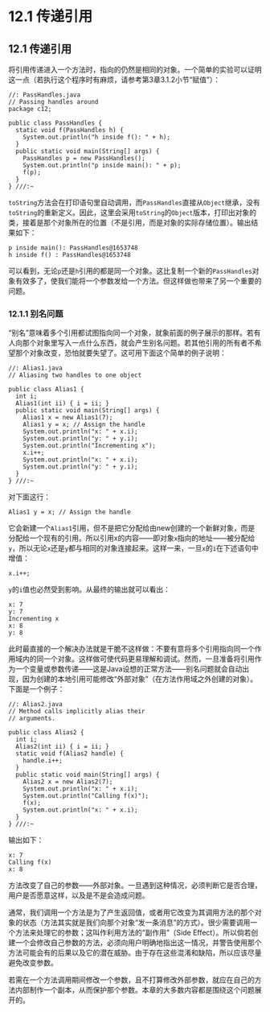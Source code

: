 # 12.1 传递引用

## 12.1 传递引用

将引用传递进入一个方法时，指向的仍然是相同的对象。一个简单的实验可以证明这一点（若执行这个程序时有麻烦，请参考第3章3.1.2小节“赋值”）：

```
//: PassHandles.java
// Passing handles around
package c12;

public class PassHandles {
  static void f(PassHandles h) {
    System.out.println("h inside f(): " + h);
  }
  public static void main(String[] args) {
    PassHandles p = new PassHandles();
    System.out.println("p inside main(): " + p);
    f(p);
  }
} ///:~
```

`toString`方法会在打印语句里自动调用，而`PassHandles`直接从`Object`继承，没有`toString`的重新定义。因此，这里会采用`toString`的`Object`版本，打印出对象的类，接着是那个对象所在的位置（不是引用，而是对象的实际存储位置）。输出结果如下：

```
p inside main(): PassHandles@1653748
h inside f() : PassHandles@1653748
```

可以看到，无论`p`还是`h`引用的都是同一个对象。这比复制一个新的`PassHandles`对象有效多了，使我们能将一个参数发给一个方法。但这样做也带来了另一个重要的问题。

### 12.1.1 别名问题

“别名”意味着多个引用都试图指向同一个对象，就象前面的例子展示的那样。若有人向那个对象里写入一点什么东西，就会产生别名问题。若其他引用的所有者不希望那个对象改变，恐怕就要失望了。这可用下面这个简单的例子说明：

```
//: Alias1.java
// Aliasing two handles to one object

public class Alias1 {
  int i;
  Alias1(int ii) { i = ii; }
  public static void main(String[] args) {
    Alias1 x = new Alias1(7);
    Alias1 y = x; // Assign the handle
    System.out.println("x: " + x.i);
    System.out.println("y: " + y.i);
    System.out.println("Incrementing x");
    x.i++;
    System.out.println("x: " + x.i);
    System.out.println("y: " + y.i);
  }
} ///:~
```

对下面这行：

```
Alias1 y = x; // Assign the handle
```

它会新建一个`Alias1`引用，但不是把它分配给由new创建的一个新鲜对象，而是分配给一个现有的引用。所以引用x的内容——即对象`x`指向的地址——被分配给`y`，所以无论`x`还是`y`都与相同的对象连接起来。这样一来，一旦`x`的`i`在下述语句中增值：

```
x.i++;
```

`y`的`i`值也必然受到影响。从最终的输出就可以看出：

```
x: 7
y: 7
Incrementing x
x: 8
y: 8
```

此时最直接的一个解决办法就是干脆不这样做：不要有意将多个引用指向同一个作用域内的同一个对象。这样做可使代码更易理解和调试。然而，一旦准备将引用作为一个变量或参数传递——这是Java设想的正常方法——别名问题就会自动出现，因为创建的本地引用可能修改“外部对象”（在方法作用域之外创建的对象）。下面是一个例子：

```
//: Alias2.java
// Method calls implicitly alias their
// arguments.

public class Alias2 {
  int i;
  Alias2(int ii) { i = ii; }
  static void f(Alias2 handle) {
    handle.i++;
  }
  public static void main(String[] args) {
    Alias2 x = new Alias2(7);
    System.out.println("x: " + x.i);
    System.out.println("Calling f(x)");
    f(x);
    System.out.println("x: " + x.i);
  }
} ///:~
```

输出如下：

```
x: 7
Calling f(x)
x: 8
```

方法改变了自己的参数——外部对象。一旦遇到这种情况，必须判断它是否合理，用户是否愿意这样，以及是不是会造成问题。

通常，我们调用一个方法是为了产生返回值，或者用它改变为其调用方法的那个对象的状态（方法其实就是我们向那个对象“发一条消息”的方式）。很少需要调用一个方法来处理它的参数；这叫作利用方法的“副作用”（Side Effect）。所以倘若创建一个会修改自己参数的方法，必须向用户明确地指出这一情况，并警告使用那个方法可能会有的后果以及它的潜在威胁。由于存在这些混淆和缺陷，所以应该尽量避免改变参数。

若需在一个方法调用期间修改一个参数，且不打算修改外部参数，就应在自己的方法内部制作一个副本，从而保护那个参数。本章的大多数内容都是围绕这个问题展开的。
